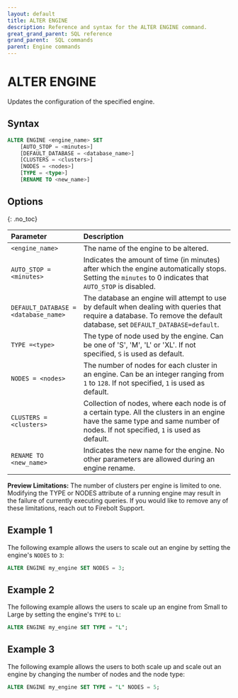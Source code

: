 ```yaml
---
layout: default
title: ALTER ENGINE
description: Reference and syntax for the ALTER ENGINE command.
great_grand_parent: SQL reference
grand_parent:  SQL commands
parent: Engine commands
---
```


# ALTER ENGINE

Updates the configuration of the specified engine.

## Syntax

```sql
ALTER ENGINE <engine_name> SET
    [AUTO_STOP = <minutes>]
    [DEFAULT_DATABASE = <database_name>]
    [CLUSTERS = <clusters>]
    [NODES = <nodes>]
    [TYPE = <type>]
    [RENAME TO <new_name>]
```
## Options 
{: .no_toc}  

| Parameter                            | Description                                  |
| :----------------------------------- | :------------------------------------------- |
| `<engine_name>`                      | The name of the engine to be altered.        |
| `AUTO_STOP = <minutes>`              | Indicates the amount of time (in minutes) after which the engine automatically stops. Setting the `minutes` to 0 indicates that `AUTO_STOP` is disabled. |
| `DEFAULT_DATABASE = <database_name>` | The database an engine will attempt to use by default when dealing with queries that require a database. To remove the default database, set `DEFAULT_DATABASE=default`. |
| `TYPE =<type>`                       | The type of node used by the engine. Can be one of 'S', 'M', 'L' or 'XL'. If not specified, `S` is used as default. |
| `NODES = <nodes>`                    | The number of nodes for each cluster in an engine. Can be an integer ranging from `1` to `128`. If not specified, `1` is used as default. |
| `CLUSTERS = <clusters>`              | Collection of nodes, where each node is of a certain type. All the clusters in an engine have the same type and same number of nodes. If not specified, `1` is used as default. |
| `RENAME TO <new_name>`               | Indicates the new name for the engine. No other parameters are allowed during an engine rename. |

**Preview Limitations:**  The number of clusters per engine is limited to one.  Modifying the TYPE or NODES attribute of a running engine may result in the failure of currently executing queries. If you would like to remove any of these limitations, reach out to Firebolt Support.

## Example 1
The following example allows the users to scale out an engine by setting the engine's `NODES` to `3`: 

```sql
ALTER ENGINE my_engine SET NODES = 3;
```

## Example 2
The following example allows the users to scale up an engine from Small to Large by setting the engine's `TYPE` to `L`: 

```sql
ALTER ENGINE my_engine SET TYPE = "L";
```

## Example 3
The following example allows the users to both scale up and scale out an engine by changing the number of nodes and the node type: 

```sql
ALTER ENGINE my_engine SET TYPE = "L" NODES = 5;
```
